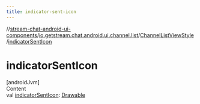 ```yaml
---
title: indicator-sent-icon
---
```

//[stream-chat-android-ui-components](../../../index.md)/[io.getstream.chat.android.ui.channel.list](../index.md)/[ChannelListViewStyle](index.md)/[indicatorSentIcon](indicatorSentIcon.md)



# indicatorSentIcon  
[androidJvm]  
Content  
val [indicatorSentIcon](indicatorSentIcon.md): [Drawable](https://developer.android.com/reference/kotlin/android/graphics/drawable/Drawable.html)  



